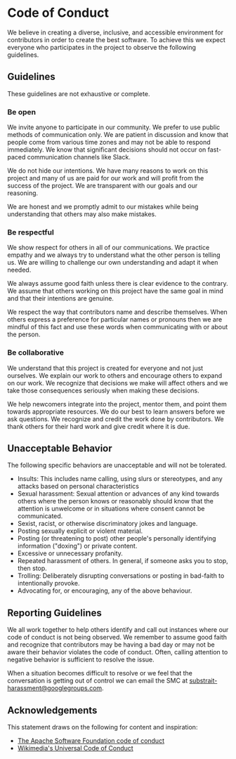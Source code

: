 # Code of Conduct

We believe in creating a diverse, inclusive, and accessible environment for
contributors in order to create the best software.  To achieve this we expect
everyone who participates in the project to observe the following guidelines.

## Guidelines

These guidelines are not exhaustive or complete.

### Be open

We invite anyone to participate in our community.  We prefer to use public methods of communication only.  We are patient in discussion and know that
people come from various time zones and may not be able to respond immediately.
We know that significant decisions should not occur on fast-paced
communication channels like Slack.

We do not hide our intentions.  We have many reasons to work on this project
and many of us are paid for our work and will profit from the success of the
project.  We are transparent with our goals and our reasoning.

We are honest and we promptly admit to our mistakes while being understanding that others may also make mistakes.

### Be respectful

We show respect for others in all of our communications.  We practice empathy
and we always try to understand what the other person is telling us.  We are
willing to challenge our own understanding and adapt it when needed.

We always assume good faith unless there is clear evidence to the contrary.
We assume that others working on this project have the same goal in mind and
that their intentions are genuine.

We respect the way that contributors name and describe themselves.  When
others express a preference for particular names or pronouns then we are
mindful of this fact and use these words when communicating with or about
the person.

### Be collaborative

We understand that this project is created for everyone and not just ourselves.
We explain our work to others and encourage others to expand on our work.  We
recognize that decisions we make will affect others and we take those
consequences seriously when making these decisions.

We help newcomers integrate into the project, mentor them, and point them
towards appropriate resources.  We do our best to learn answers before we ask questions.  We recognize and credit the work done by contributors.  We thank
others for their hard work and give credit where it is due.

## Unacceptable Behavior

The following specific behaviors are unacceptable and will not be tolerated.

* Insults: This includes name calling, using slurs or stereotypes, and any attacks based on personal characteristics
* Sexual harassment: Sexual attention or advances of any kind towards others where the person knows or reasonably should know that the attention is unwelcome or in situations where consent cannot be communicated.
* Sexist, racist, or otherwise discriminatory jokes and language.
* Posting sexually explicit or violent material.
* Posting (or threatening to post) other people's personally identifying information ("doxing") or private content.
* Excessive or unnecessary profanity.
* Repeated harassment of others. In general, if someone asks you to stop, then stop.
* Trolling: Deliberately disrupting conversations or posting in bad-faith to intentionally provoke.
* Advocating for, or encouraging, any of the above behaviour.

## Reporting Guidelines

We all work together to help others identify and call out instances where
our code of conduct is not being observed.  We remember to assume good faith
and recognize that contributors may be having a bad day or may not be aware
their behavior violates the code of conduct.  Often, calling attention to
negative behavior is sufficient to resolve the issue.

When a situation becomes difficult to resolve or we feel that the conversation
is getting out of control we can email the SMC at substrait-harassment@googlegroups.com.

## Acknowledgements

This statement draws on the following for content and inspiration:

 * [The Apache Software Foundation code of conduct](https://www.apache.org/foundation/policies/conduct.html)
 * [Wikimedia's Universal Code of Conduct](https://meta.wikimedia.org/wiki/Universal_Code_of_Conduct)
 
